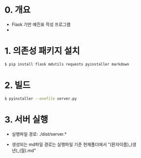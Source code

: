 # 0. 개요

- Flask 기반 예진표 작성 프로그램
- 

# 1. 의존성 패키지 설치

```bash
$ pip install flask mdutils requests pyinstaller markdown
```



# 2. 빌드

```bash
$ pyinstaller --onefile server.py
```



# 3. 서버 실행

- 실행파일 경로: ./dist/server.*

- 생성되는 md파일 경로는 실행파일 기준 현재폴더에서 "(환자이름)\_(생년)\_(월).md" 

